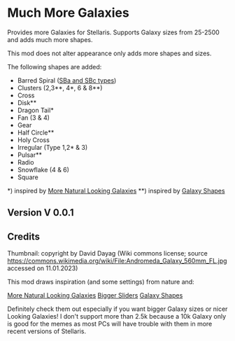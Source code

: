 # Much More Galaxies

Provides more Galaxies for Stellaris. Supports Galaxy sizes from 25-2500 and adds much more shapes.

This mod does not alter appearance only adds more shapes and sizes.

The following shapes are added:

* Barred Spiral ([SBa and SBc types](https://en.wikipedia.org/wiki/Barred_spiral_galaxy))
* Clusters (2,3\*\*, 4\*, 6 & 8\*\*)
* Cross
* Disk\*\*
* Dragon Tail\* 
* Fan (3 & 4)
* Gear
* Half Circle\*\*
* Holy Cross
* Irregular (Type 1,2\* & 3)
* Pulsar\*\*
* Radio
* Snowflake (4 & 6)
* Square 

\*) inspired by [More Natural Looking Galaxies](https://steamcommunity.com/sharedfiles/filedetails/?id=1115205349)
\*\*) inspired by [Galaxy Shapes](https://steamcommunity.com/sharedfiles/filedetails/?id=2895850700)

## Version V 0.0.1

## Credits

Thumbnail: copyright by David Dayag (Wiki commons license; source https://commons.wikimedia.org/wiki/File:Andromeda_Galaxy_560mm_FL.jpg accessed on 11.01.2023)

This mod draws inspiration (and some settings) from nature and: 

[More Natural Looking Galaxies](https://steamcommunity.com/sharedfiles/filedetails/?id=1115205349)
[Bigger Sliders](https://steamcommunity.com/sharedfiles/filedetails/?id=2032225771)
[Galaxy Shapes](https://steamcommunity.com/sharedfiles/filedetails/?id=2895850700)

Definitely check them out especially if you want bigger Galaxy sizes or nicer Looking Galaxies! I don't support more than 2.5k because a 10k Galaxy only is good for the memes as most PCs will have trouble with them in
more recent versions of Stellaris.
